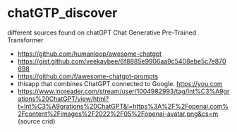 # chatGTP_discover
different sources found on chatGPT Chat Generative Pre-Trained Transformer

* https://github.com/humanloop/awesome-chatgpt
* https://gist.github.com/veekaybee/6f8885e9906aa9c5408ebe5c7e870698
* https://github.com/f/awesome-chatgpt-prompts
* thisapp that combines ChatGPT connected to Google. https://you.com
* https://www.inoreader.com/stream/user/1004982993/tag/Int%C3%A9grations%20ChatGPT/view/html?t=Int%C3%A9grations%20ChatGPT&l=https%3A%2F%2Fopenai.com%2Fcontent%2Fimages%2F2022%2F05%2Fopenai-avatar.png&cs=m (source crid)
